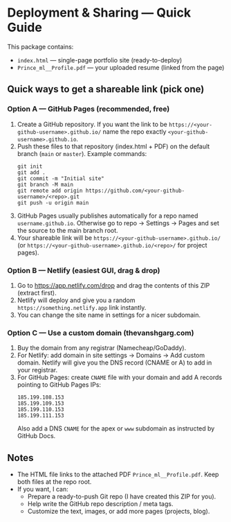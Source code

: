 # Deployment & Sharing — Quick Guide

This package contains:
- `index.html` — single-page portfolio site (ready-to-deploy)
- `Prince_ml__Profile.pdf` — your uploaded resume (linked from the page)

## Quick ways to get a shareable link (pick one)

### Option A — GitHub Pages (recommended, free)
1. Create a GitHub repository. If you want the link to be `https://<your-github-username>.github.io/` name the repo exactly `<your-github-username>.github.io`.
2. Push these files to that repository (index.html + PDF) on the default branch (`main` or `master`).
   Example commands:
   ```
   git init
   git add .
   git commit -m "Initial site"
   git branch -M main
   git remote add origin https://github.com/<your-github-username>/<repo>.git
   git push -u origin main
   ```
3. GitHub Pages usually publishes automatically for a repo named `username.github.io`. Otherwise go to repo -> Settings -> Pages and set the source to the main branch root.
4. Your shareable link will be `https://<your-github-username>.github.io/` (or `https://<your-github-username>.github.io/<repo>/` for project pages).

### Option B — Netlify (easiest GUI, drag & drop)
1. Go to https://app.netlify.com/drop and drag the contents of this ZIP (extract first).
2. Netlify will deploy and give you a random `https://something.netlify.app` link instantly.
3. You can change the site name in settings for a nicer subdomain.

### Option C — Use a custom domain (thevanshgarg.com)
1. Buy the domain from any registrar (Namecheap/GoDaddy).
2. For Netlify: add domain in site settings -> Domains -> Add custom domain. Netlify will give you the DNS record (CNAME or A) to add in your registrar.
3. For GitHub Pages: create `CNAME` file with your domain and add A records pointing to GitHub Pages IPs:
   ```
   185.199.108.153
   185.199.109.153
   185.199.110.153
   185.199.111.153
   ```
   Also add a DNS `CNAME` for the apex or `www` subdomain as instructed by GitHub Docs.

## Notes
- The HTML file links to the attached PDF `Prince_ml__Profile.pdf`. Keep both files at the repo root.
- If you want, I can:
  - Prepare a ready-to-push Git repo (I have created this ZIP for you).
  - Help write the GitHub repo description / meta tags.
  - Customize the text, images, or add more pages (projects, blog).